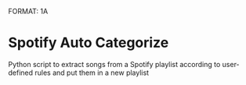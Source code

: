 FORMAT: 1A

# Spotify Auto Categorize

Python script to extract songs from a Spotify playlist according to user-defined rules and put them in a new playlist
